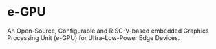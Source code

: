 # e-GPU

An Open-Source, Configurable and RISC-V-based embedded Graphics Processing Unit (e-GPU) for Ultra-Low-Power Edge Devices.
